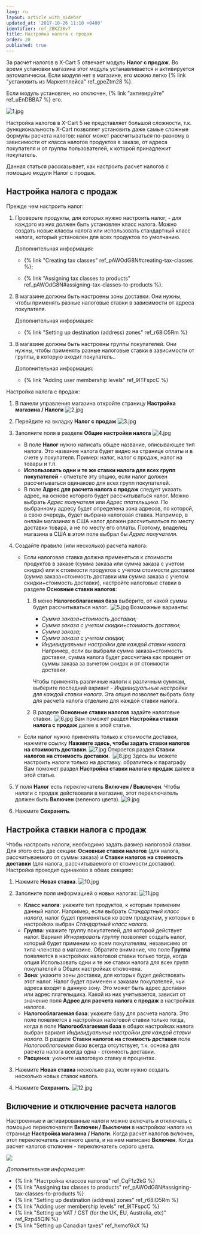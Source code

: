 ```yaml
---
lang: ru
layout: article_with_sidebar
updated_at: '2017-10-26 11:10 +0400'
identifier: ref_ZBKZ38v7
title: Настройка налога с продаж
order: 20
published: true
---
```

За расчет налогов в X-Cart 5 отвечает модуль **Налог с продаж**. Во время установки магазина этот модуль устанавливается и активируется автоматически. Если модуля нет в магазине, его можно легко {% link "установить из  Маркетплейса" ref_gpeZtm28 %}. 

Если модуль установлен, но отключен, {% link "активируйте" ref_uEnDBBA7 %} его.

![1.jpg]({{site.baseurl}}/attachments/ref_ZBKZ38v7/1.jpg)

Настройка налогов в X-Cart 5 не представляет большой сложности, т.к. функциональность X-Cart позволяет установить даже самые сложные формулы расчета налогов: налог может рассчитываться по-разному в зависимости от класса налогов продуктов в заказе, от адреса покупателя и от группы пользователей, к которой принадлежит покупатель. 

Данная статься рассказывает, как настроить расчет налогов с помощью модуля Налог с продаж. 

## Настройка налога с продаж

Прежде чем настроить налог:

1.  Проверьте продукты, для которых нужно настроить налог, - для каждого из них должен быть установлен класс налога. Можно создать новые классы налога или использовать стандартный класс налога, который установлен для всех продуктов по умолчанию.  

    Дополнительная информация:
    
    *   {% link "Creating tax classes" ref_pAWOdG8N#creating-tax-classes %};
    
    *   {% link "Assigning tax classes to products" ref_pAWOdG8N#assigning-tax-classes-to-products %}.

2.  В магазине должны быть настроены зоны доставки. Они нужны, чтобы применять разные налоговые ставки в зависимости от адреса покупателя.

    Дополнительная информация:

    *   {% link "Setting up destination (address) zones" ref_r68iO5Rm %}
    
3.  В магазине должны быть настроены группы покупателей. Они нужны, чтобы применять разные налоговые ставки в зависимости от группы, в которую входит покупатель..

    Дополнительная информация:

    *   {% link "Adding user membership levels" ref_9ITFspcC %}
    
Настройка налога с продаж:

1.  В панели управления магазина откройте страницу **Настройка магазина / Налоги**
    ![2.jpg]({{site.baseurl}}/attachments/ref_ZBKZ38v7/2.jpg)
    
2.  Перейдите на вкладку **Налог с продаж**
    ![3.jpg]({{site.baseurl}}/attachments/ref_ZBKZ38v7/3.jpg)
    
3.  Заполните поля в разделе **Общие настройки налога**
    ![4.jpg]({{site.baseurl}}/attachments/ref_ZBKZ38v7/4.jpg)
    
    *   В поле **Налог** нужно написать общее название, описывающее тип  налога. Это название налога будет видно на странице оплаты и в счете у покупателя. Пример: налог, налог с продаж, налог на товары и т.п.
    *   **Использовать одни и те же ставки налога для всех групп покупателей** - отметьте эту опцию, если налог должен рассчитываться одинаково для всех групп покупателей. 
    *   В поле **Адрес для расчета налога с продаж** следует указать адрес, на основе которого будет рассчитываться налог.  Можно выбрать _Адрес получателя_ или _Адрес плательщика_. По выбранному адресу будет определена зона адресов, по которой, в свою очередь, будет выбрана налоговая ставка. Например, в онлайн магазинах в США налог должен рассчитываться по месту доставки товара, а не по месту его оплаты. Поэтому, владелец магазина в США в этом поле выбрал бы _Адрес получателя_. 
    
4.  Создайте правило (или несколько) расчета налога:

    *   Если налоговая ставка должна применяться к стоимости продуктов в заказе (сумма заказа или сумма заказа с учетом скидок) или к стоимости продуктов с учетом стоимости доставки (сумма заказа+стоимость доставки или сумма заказа с учетом скидки+стоимость доставки), настройте налоговые ставки в разделе **Основные ставки налогов**:

        1.  В меню **Налогооблагаемая база** выберите, от какой суммы будет рассчитываться налог. 
            ![5.jpg]({{site.baseurl}}/attachments/ref_ZBKZ38v7/5.jpg)
            Возможные варианты:
            *   _Сумма заказа+стоимость доставки;_
            *   _Сумма заказа с учетом скидки+стоимость доставки;_
            *   _Сумма заказа;_
            *   _Сумма заказа с учетом скидки;_
            *   _Индивидуальные настройки для каждой ставки налога._ Например, если вы выбрали сумма заказа+стоимость доставки, сумма налога будет рассчитана как процент от суммы заказа за вычетом скидок и от стоимости доставки. 

            Чтобы применять различные налоги к различным суммам, выберите последний вариант - _Индивидуальные настройки для каждой ставки налога_. Эта опция позволяет выбрать базу для расчета налога отдельно для каждой ставки налога. 

        2.  В разделе **Основные ставки налогов** задайте налоговые ставки. 
            ![6.jpg]({{site.baseurl}}/attachments/ref_ZBKZ38v7/6.jpg)
            Вам поможет раздел **Настройка ставки налога с продаж** далее в этой статье.

    *   Если налог нужно применять только к стоимости доставки, нажмите ссылку **Нажмите здесь, чтобы задать ставки налогов на стоимость доставки**.
        ![7.jpg]({{site.baseurl}}/attachments/ref_ZBKZ38v7/7.jpg)
        Откроется раздел **Ставки налогов на стоимость доставки**. 
        ![8.jpg]({{site.baseurl}}/attachments/ref_ZBKZ38v7/8.jpg)
        Здесь вы можете настроить налоги только на доставку. обратитесь к параграфу  Вам поможет раздел  **Настройка ставки налога с продаж** далее в этой статье.

5.  У поля **Налог** есть переключатель **Включен / Выключен**. Чтобы налоги с продаж действовали в магазине, этот переключатель должен быть **Включен** (зеленого цвета).
    ![9.jpg]({{site.baseurl}}/attachments/ref_ZBKZ38v7/9.jpg)
    
6.  Нажмите **Сохранить**.

## Настройка ставки налога с продаж

Чтобы настроить налоги, необходимо задать размер налоговой ставки. Для этого есть две секции: **Основные ставки налогов** (для налога, рассчитываемого от суммы заказа) и **Ставки налогов на стоимость доставки** (для налога, рассчитываемого от стоимости доставки). Настройка проходит одинаково в обеих секциях:

1.  Нажмите **Новая ставка**.
    ![10.jpg]({{site.baseurl}}/attachments/ref_ZBKZ38v7/10.jpg)
2.  Заполните поля информацией о новых налогах:
    ![11.jpg]({{site.baseurl}}/attachments/ref_ZBKZ38v7/11.jpg)

    *   **Класс налога**: укажите тип продуктов, к которым применим данный налог. Например, если выбрать _Стандартный класс налога_, налог будет применяться ко всем продуктам, у которых в настройках выбран _Стандартный класс налога_. 
    *   **Группа**: укажите группу покупателей, для которой действует налог.  Вариант _Игнорировать группу_ позволяет создать налог, который будет применим ко всем покупателям, независимо от типа членства в магазине. Обратите внимание, что поле **Группа** появляется в настройках налоговой ставки только тогда, когда опция Использовать одни и те же ставки налога для всех групп покупателей в Общих настройках отключена. 
    *   **Зона**: укажите зоны доставки, для которых будет действовать этот налог.  Налог будет применен к заказам покупателей, чьи адреса входят в данную зону. Это может быть адрес доставки или адрес плательщика. Какой из них учитывается, зависит от значение поля  **Адрес для расчета налога с продаж** в настройках налогов.
    *   **Налогооблагаемая база**: укажите базу для расчета налога. Это поле появляется в настройках налоговой ставки только тогда, когда  в поле **Налогооблагаемая база** в общих настройках налога выбран вариант _Индивидуальные настройки для каждой ставки налога_. В разделе **Ставки налогов на стоимость доставки** поле _Налогооблагаемая база_ всегда отсутствует, т.к. основа для расчета налога всегда одна - стоимость доставки.   
    *   **Расценка**: укажите налоговую ставку в процентах.
3.  Нажмите **Новая ставка** несколько раз, если нужно создать несколько новых ставок налога.
4.  Нажмите **Сохранить**.
    ![12.jpg]({{site.baseurl}}/attachments/ref_ZBKZ38v7/12.jpg)

## Включение и отключение расчета налогов

Настроенные и активированные налоги можно включать и отключать с помощью  переключателя **Включен / Выключен** в настройках налога на странице **Настройка магазина / Налоги**. Когда расчет налогов включен, этот переключатель зеленого цвета, и на нем написано **Включен**. Когда расчет налогов отключен - переключатель серого цвета. 

![]({{site.baseurl}}/attachments/8225533/8716428.png)

_Дополнительная информация:_

*   {% link "Настройка классов налогов" ref_CqF1z2kG %}
*   {% link "Assigning tax classes to products" ref_pAWOdG8N#assigning-tax-classes-to-products %}
*   {% link "Setting up destination (address) zones" ref_r68iO5Rm %}
*   {% link "Adding user membership levels" ref_9ITFspcC %}
*   {% link "Setting up VAT / GST (for the UK, EU, Australia, etc)" ref_Rzp45QlN %}
*   {% link "Setting up Canadian taxes" ref_hxmof6xX %}
